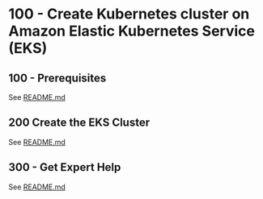 # 100 - Create Kubernetes cluster on Amazon Elastic Kubernetes Service (EKS)

## 100 - Prerequisites

See [README.md](./100/README.md)

## 200 Create the EKS Cluster

See [README.md](./200/README.md)

## 300 - Get Expert Help

See [README.md](./300/README.md)
